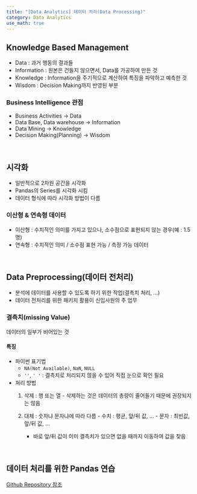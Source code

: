 ```yaml
---
title: "[Data Analytics] 데이터 처리(Data Processing)"
category: Data Analytics
use_math: true
---
```


## Knowledge Based Management
- Data : 과거 행동의 결과들
- Information : 원본은 건들지 않으면서, Data를 가공하여 만든 것
- Knowledge : Information을 주기적으로 계산하여 특징을 파악하고 예측한 것
- Wisdom : Decision Making까지 반영된 부분

### Business Intelligence 관점
- Business Activities → Data
- Data Base, Data warehouse → Information
- Data Mining → Knowledge
- Decision Making(Planning) → Wisdom

<br>

## 시각화
- 일반적으로 2차원 공간을 시각화
- Pandas의 Series를 시각화 시킴
- 데이터 형식에 따라 시각화 방법이 다름

### 이산형 & 연속형 데이터
- 이산형 : 수치적인 의미를 가지고 있으나, 소수점으로 표현되지 않는 경우(예 : 1.5명)
- 연속형 : 수치적인 의미 / 소수점 표현 가능 / 측정 가능 데이터

<br>

## Data Preprocessing(데이터 전처리)
- 분석에 데이터를 사용할 수 있도록 하기 위한 작업(결측치 처리, ...)
- 데이터 전처리를 위한 패키지 활용이 신입사원의 주 업무

### 결측치(missing Value)
데이터의 일부가 비어있는 것

#### 특징
- 파이썬 표기법
    - `NA(Not Available)`, `NaN`, `NULL`
    - `''`, `' '` : 결측치로 처리되지 않을 수 있어 직접 눈으로 확인 필요
- 처리 방법
    1. 삭제 : 행 또는 열
      - 삭제하는 것은 데이터의 총량이 줄어들기 때문에 권장되지는 않음

    2. 대체 : 숫자냐 문자냐에 따라 다름
      - 수치 : 평균, 앞/뒤 값, ...
      - 문자 : 최빈값, 앞/뒤 값, ...
        - 바로 앞/뒤 값이 이미 결측치가 있으면 없을 때까지 이동하여 값을 찾음
  
<br>

## 데이터 처리를 위한 Pandas 연습
<a href="https://github.com/gilbertlim/TIL/tree/master/Data_Analytics">Github Repository 참조</a>